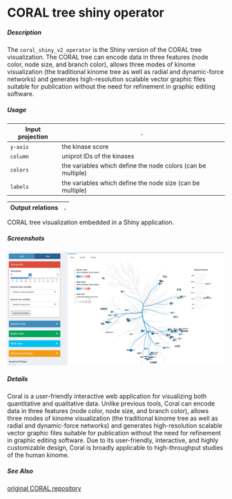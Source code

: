 # CORAL tree shiny operator

##### Description

The `coral_shiny_v2_operator` is the Shiny version of the CORAL tree visualization. 
The CORAL tree can encode data in three features (node color, node size, and branch color), 
allows three modes of kinome visualization (the traditional kinome tree as well as 
radial and dynamic-force networks) and generates high-resolution scalable vector 
graphic files suitable for publication without the need for refinement in graphic 
editing software. 

##### Usage

Input projection|.
---|---
`y-axis`        | the kinase score 
`column`        | uniprot IDs of the kinases
`colors`        | the variables which define the node colors (can be multiple)
`labels`        | the variables which define the node size (can be multiple)

Output relations|.
---|---
CORAL tree visualization embedded in a Shiny application.

##### Screenshots
![Example screenshot](/static/screenshot.PNG?raw=true "Example of application")

##### Details

Coral is a user-friendly interactive web application for visualizing both 
quantitative and qualitative data. Unlike previous tools, Coral can encode data 
in three features (node color, node size, and branch color), allows three modes 
of kinome visualization (the traditional kinome tree as well as radial and 
dynamic-force networks) and generates high-resolution scalable vector graphic files 
suitable for publication without the need for refinement in graphic editing software. Due to its user-friendly, interactive, and highly customizable design, Coral is broadly applicable to high-throughput studies of the human kinome.

##### See Also

[original CORAL repository](https://github.com/dphansti/CORAL)

